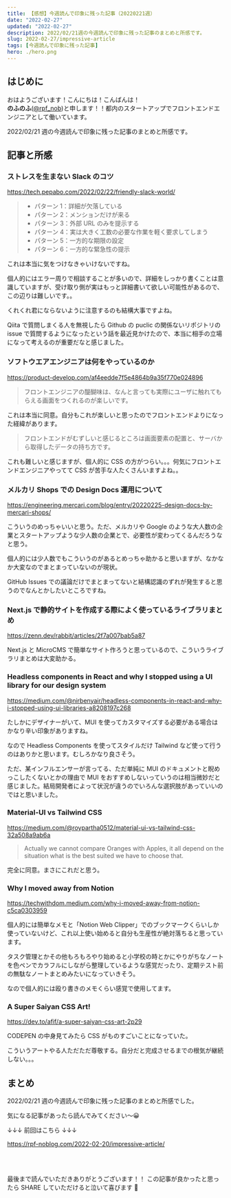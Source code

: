 ```yaml
---
title: 【感想】今週読んで印象に残った記事（20220221週）
date: "2022-02-27"
updated: "2022-02-27"
description: 2022/02/21週の今週読んで印象に残った記事のまとめと所感です。
slug: 2022-02-27/impressive-article
tags: [今週読んで印象に残った記事]
hero: ./hero.png
---
```


## はじめに

おはようございます！こんにちは！こんばんは！<br>
**のふのふ**([@rpf_nob](https://twitter.com/rpf_nob))と申します！！都内のスタートアップでフロントエンドエンジニアとして働いています。

2022/02/21 週の今週読んで印象に残った記事のまとめと所感です。

## 記事と所感

### ストレスを生まない Slack のコツ

https://tech.pepabo.com/2022/02/22/friendly-slack-world/

> - パターン 1：詳細が欠落している
> - パターン 2：メンションだけが来る
> - パターン 3：外部 URL のみを提示する
> - パターン 4：実は大きく工数の必要な作業を軽く要求してしまう
> - パターン 5：一方的な期限の設定
> - パターン 6：一方的な緊急性の提示

これは本当に気をつけなきゃいけないですね。

個人的にはエラー周りで相談することが多いので、詳細をしっかり書くことは意識していますが、受け取り側が実はもっと詳細書いて欲しい可能性があるので、この辺りは難しいです。。

くれくれ君にならないように注意するのも結構大事ですよね。

Qiita で質問しまくる人を無視したら Github の puclic の関係ないリポジトリの issue で質問するようになったという話を最近見かけたので、本当に相手の立場になって考えるのが重要だなと感じました。

### ソフトウエアエンジニアは何をやっているのか

https://product-develop.com/af4eedde7f5e4864b9a35f770e024896

> フロントエンジニアの醍醐味は、なんと言っても実際にユーザに触れてもらえる画面をつくれるのが楽しいです。

これは本当に同意。自分もこれが楽しいと思ったのでフロントエンドよりになった経緯があります。

> フロントエンドがむずしいと感じるところは画面要素の配置と、サーバから取得したデータの持ち方です。

これも難しいと感じますが、個人的に CSS の方がつらい。。。何気にフロントエンドエンジニアやってて CSS が苦手な人たくさんいますよね。。

### メルカリ Shops での Design Docs 運用について

https://engineering.mercari.com/blog/entry/20220225-design-docs-by-mercari-shops/

こういうのめっちゃいいと思う。ただ、メルカリや Google のような大人数の企業とスタートアップような少人数の企業とで、必要性が変わってくるんだろうなと思う。

個人的には少人数でもこういうのがあるとめっちゃ助かると思いますが、なかなか大変なのでまとまっていないのが現状。

GitHub Issues での議論だけでまとまってないと結構認識のずれが発生すると思うのでなんとかしたいところですね。

### Next.js で静的サイトを作成する際によく使っているライブラリまとめ

https://zenn.dev/rabbit/articles/2f7a007bab5a87

Next.js と MicroCMS で簡単なサイト作ろうと思っているので、こういうライブラリまとめは大変助かる。

### Headless components in React and why I stopped using a UI library for our design system

https://medium.com/@nirbenyair/headless-components-in-react-and-why-i-stopped-using-ui-libraries-a8208197c268

たしかにデザイナーがいて、MUI を使ってカスタマイズする必要がある場合はかなり辛い印象がありますね。

なので Headless Components を使ってスタイルだけ Tailwind など使って行うのはありかと思います。むしろかなり良さそう。

ただ、某インフルエンサーが言ってる、ただ単純に MUI のドキュメントと睨めっこしたくないとかの理由で MUI をおすすめしないっていうのは相当微妙だと感じました。結局開発者によって状況が違うのでいろんな選択肢があっていいのではと思いました。

### Material-UI vs Tailwind CSS

https://medium.com/@roypartha0512/material-ui-vs-tailwind-css-32a508a9ab6a

> Actually we cannot compare Oranges with Apples, it all depend on the situation what is the best suited we have to choose that.

完全に同意。まさにこれだと思う。

### Why I moved away from Notion

https://techwithdom.medium.com/why-i-moved-away-from-notion-c5ca0303959

個人的には簡単なメモと「Notion Web Clipper」でのブックマークくらいしか使っていないけど、これ以上使い始めると自分も生産性が絶対落ちると思っています。

タスク管理とかその他もろもろやり始めると小学校の時とかにやりがちなノートを色ペンでカラフルにしながら整理しているような感覚だったり、定期テスト前の無駄なノートまとめみたいになっていきそう。

なので個人的には殴り書きのメモくらい感覚で使用してます。

### A Super Saiyan CSS Art!

https://dev.to/afif/a-super-saiyan-css-art-2p29

CODEPEN の中身見てみたら CSS がものすごいことになっていた。

こういうアートやる人ただただ尊敬する。自分だと完成させるまでの根気が継続しない。。。

## まとめ

2022/02/21 週の今週読んで印象に残った記事のまとめと所感でした。

気になる記事があったら読んでみてください〜😀

↓↓↓ 前回はこちら ↓↓↓

https://rpf-noblog.com/2022-02-20/impressive-article/

<br>
<br>

最後まで読んでいただきありがとうございます！！
この記事が良かったと思ったら SHARE していただけると泣いて喜びます 🤣
